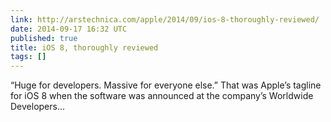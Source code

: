 ```yaml
---
link: http://arstechnica.com/apple/2014/09/ios-8-thoroughly-reviewed/
date: 2014-09-17 16:32 UTC
published: true
title: iOS 8, thoroughly reviewed
tags: []
---
```


“Huge for developers. Massive for everyone else.”
That was Apple’s tagline for iOS 8 when the software was announced at the company’s Worldwide Developers…
